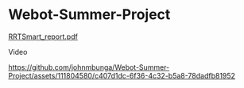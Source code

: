 # Webot-Summer-Project
[RRTSmart_report.pdf](https://github.com/johnmbunga/Webot-Summer-Project/files/12549502/RRTSmart_report.pdf)

Video

https://github.com/johnmbunga/Webot-Summer-Project/assets/111804580/c407d1dc-6f36-4c32-b5a8-78dadfb81952







